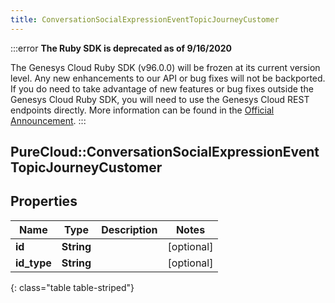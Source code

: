 ```yaml
---
title: ConversationSocialExpressionEventTopicJourneyCustomer
---
```


:::error
**The Ruby SDK is deprecated as of 9/16/2020**

The Genesys Cloud Ruby SDK (v96.0.0) will be frozen at its current version level. Any new enhancements to our API or bug fixes will not be backported. If you do need to take advantage of new features or bug fixes outside the Genesys Cloud Ruby SDK, you will need to use the Genesys Cloud REST endpoints directly. More information can be found in the [Official Announcement](https://developer.mypurecloud.com/forum/t/announcement-genesys-cloud-ruby-sdk-end-of-life/8850).
:::


## PureCloud::ConversationSocialExpressionEventTopicJourneyCustomer

## Properties

|Name | Type | Description | Notes|
|------------ | ------------- | ------------- | -------------|
| **id** | **String** |  | [optional] |
| **id_type** | **String** |  | [optional] |
{: class="table table-striped"}


